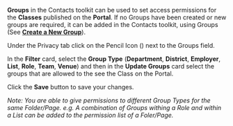 **Groups** in the Contacts toolkit can be used to set access permissions for the **Classes** published on the **Portal**. If no Groups have been created or new groups are required, it can be added in the Contacts toolkit, using Groups (See <a href="/ui/help/apps/portal/contacts/group-management/adding-new-group" target="_blank">**Create a New Group**</a>). 

Under the Privacy tab click on the Pencil Icon (<i class="fas fa-pencil-alt"></i>)  next to the Groups field.

In the **Filter** card, select the **Group Type** (**Department**, **District**, **Employer**, **List**, **Role**, **Team**, **Venue**) and then in the **Update Groups** card select the groups that are allowed to the see the Class on the Portal.

Click the **Save** button to save your changes.

*Note: You are able to give permissions to different Group Types for the same Folder/Page.
e.g. A combination of Groups withing a Role and within a List can be added to the permission list of a Foler/Page.*
